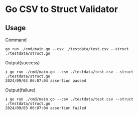 # Go CSV to Struct Validator

## Usage

Command

```shell
go run ./cmd/main.go --csv ./testdata/test.csv --struct ./testdata/struct.go
```


Output(success)
```shell
❯ go run ./cmd/main.go --csv ./testdata/test.csv --struct ./testdata/struct.go
2024/09/03 06:07:04 assertion passed
```

Output(failure)
```shell
❯ go run ./cmd/main.go --csv ./testdata/test.csv --struct ./testdata/struct.go
2024/09/03 06:07:04 assertion failed
```
